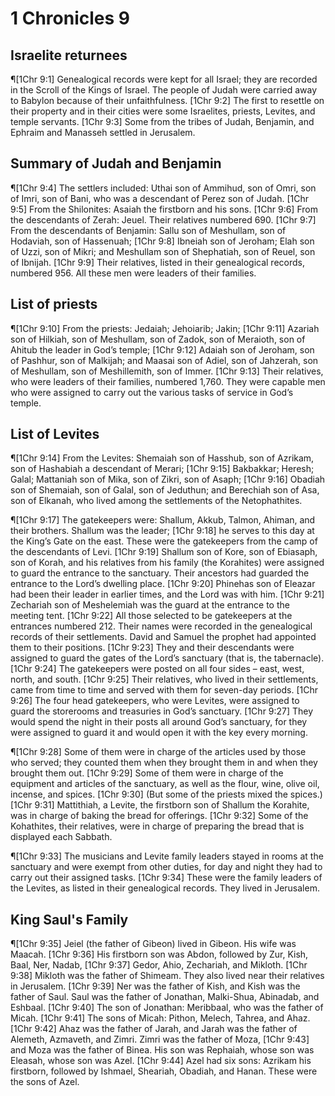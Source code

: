 # 1 Chronicles 9

## Israelite returnees
¶[1Chr 9:1] Genealogical records were kept for all Israel; they are recorded in the Scroll of the Kings of Israel. The people of Judah were carried away to Babylon because of their unfaithfulness.
[1Chr 9:2] The first to resettle on their property and in their cities were some Israelites, priests, Levites, and temple servants.
[1Chr 9:3] Some from the tribes of Judah, Benjamin, and Ephraim and Manasseh settled in Jerusalem.

## Summary of Judah and Benjamin
¶[1Chr 9:4] The settlers included: Uthai son of Ammihud, son of Omri, son of Imri, son of Bani, who was a descendant of Perez son of Judah.
[1Chr 9:5] From the Shilonites: Asaiah the firstborn and his sons.
[1Chr 9:6] From the descendants of Zerah: Jeuel. Their relatives numbered 690.
[1Chr 9:7] From the descendants of Benjamin: Sallu son of Meshullam, son of Hodaviah, son of Hassenuah;
[1Chr 9:8] Ibneiah son of Jeroham; Elah son of Uzzi, son of Mikri; and Meshullam son of Shephatiah, son of Reuel, son of Ibnijah.
[1Chr 9:9] Their relatives, listed in their genealogical records, numbered 956. All these men were leaders of their families.

## List of priests
¶[1Chr 9:10] From the priests: Jedaiah; Jehoiarib; Jakin;
[1Chr 9:11] Azariah son of Hilkiah, son of Meshullam, son of Zadok, son of Meraioth, son of Ahitub the leader in God’s temple;
[1Chr 9:12] Adaiah son of Jeroham, son of Pashhur, son of Malkijah; and Maasai son of Adiel, son of Jahzerah, son of Meshullam, son of Meshillemith, son of Immer.
[1Chr 9:13] Their relatives, who were leaders of their families, numbered 1,760. They were capable men who were assigned to carry out the various tasks of service in God’s temple.

## List of Levites
¶[1Chr 9:14] From the Levites: Shemaiah son of Hasshub, son of Azrikam, son of Hashabiah a descendant of Merari;
[1Chr 9:15] Bakbakkar; Heresh; Galal; Mattaniah son of Mika, son of Zikri, son of Asaph;
[1Chr 9:16] Obadiah son of Shemaiah, son of Galal, son of Jeduthun; and Berechiah son of Asa, son of Elkanah, who lived among the settlements of the Netophathites.

¶[1Chr 9:17] The gatekeepers were: Shallum, Akkub, Talmon, Ahiman, and their brothers. Shallum was the leader;
[1Chr 9:18] he serves to this day at the King’s Gate on the east. These were the gatekeepers from the camp of the descendants of Levi.
[1Chr 9:19] Shallum son of Kore, son of Ebiasaph, son of Korah, and his relatives from his family (the Korahites) were assigned to guard the entrance to the sanctuary. Their ancestors had guarded the entrance to the Lord’s dwelling place.
[1Chr 9:20] Phinehas son of Eleazar had been their leader in earlier times, and the Lord was with him.
[1Chr 9:21] Zechariah son of Meshelemiah was the guard at the entrance to the meeting tent.
[1Chr 9:22] All those selected to be gatekeepers at the entrances numbered 212. Their names were recorded in the genealogical records of their settlements. David and Samuel the prophet had appointed them to their positions.
[1Chr 9:23] They and their descendants were assigned to guard the gates of the Lord’s sanctuary (that is, the tabernacle).
[1Chr 9:24] The gatekeepers were posted on all four sides – east, west, north, and south.
[1Chr 9:25] Their relatives, who lived in their settlements, came from time to time and served with them for seven-day periods.
[1Chr 9:26] The four head gatekeepers, who were Levites, were assigned to guard the storerooms and treasuries in God’s sanctuary.
[1Chr 9:27] They would spend the night in their posts all around God’s sanctuary, for they were assigned to guard it and would open it with the key every morning.

¶[1Chr 9:28] Some of them were in charge of the articles used by those who served; they counted them when they brought them in and when they brought them out.
[1Chr 9:29] Some of them were in charge of the equipment and articles of the sanctuary, as well as the flour, wine, olive oil, incense, and spices.
[1Chr 9:30] (But some of the priests mixed the spices.)
[1Chr 9:31] Mattithiah, a Levite, the firstborn son of Shallum the Korahite, was in charge of baking the bread for offerings.
[1Chr 9:32] Some of the Kohathites, their relatives, were in charge of preparing the bread that is displayed each Sabbath.

¶[1Chr 9:33] The musicians and Levite family leaders stayed in rooms at the sanctuary and were exempt from other duties, for day and night they had to carry out their assigned tasks.
[1Chr 9:34] These were the family leaders of the Levites, as listed in their genealogical records. They lived in Jerusalem.

## King Saul's Family
¶[1Chr 9:35] Jeiel (the father of Gibeon) lived in Gibeon. His wife was Maacah.
[1Chr 9:36] His firstborn son was Abdon, followed by Zur, Kish, Baal, Ner, Nadab,
[1Chr 9:37] Gedor, Ahio, Zechariah, and Mikloth.
[1Chr 9:38] Mikloth was the father of Shimeam. They also lived near their relatives in Jerusalem.
[1Chr 9:39] Ner was the father of Kish, and Kish was the father of Saul. Saul was the father of Jonathan, Malki-Shua, Abinadab, and Eshbaal.
[1Chr 9:40] The son of Jonathan: Meribbaal, who was the father of Micah.
[1Chr 9:41] The sons of Micah: Pithon, Melech, Tahrea, and Ahaz.
[1Chr 9:42] Ahaz was the father of Jarah, and Jarah was the father of Alemeth, Azmaveth, and Zimri. Zimri was the father of Moza,
[1Chr 9:43] and Moza was the father of Binea. His son was Rephaiah, whose son was Eleasah, whose son was Azel.
[1Chr 9:44] Azel had six sons: Azrikam his firstborn, followed by Ishmael, Sheariah, Obadiah, and Hanan. These were the sons of Azel.
